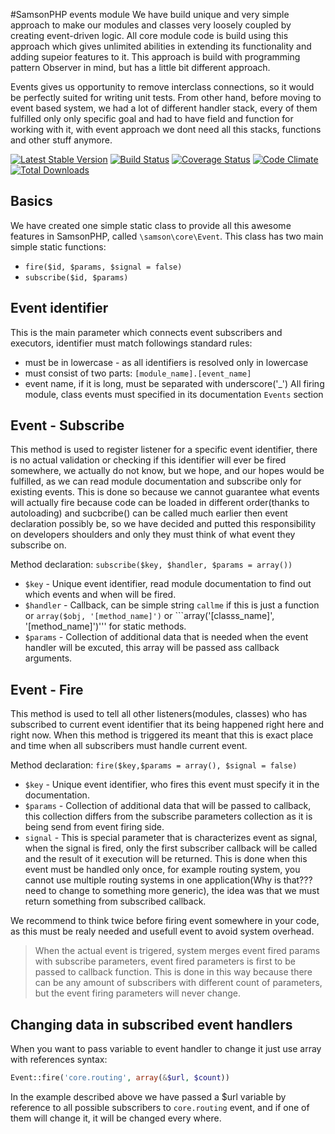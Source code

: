 #SamsonPHP events module 
We have build unique and very simple approach to make our modules and classes very loosely coupled by creating event-driven logic. 
All core module code is build using this approach which gives unlimited abilities in extending its functionality and adding supeior features to it. 
This approach is build with programming pattern Observer in mind, but has a little bit different approach.

Events gives us opportunity to remove interclass connections, so it would be perfectly suited for writing unit tests. 
From other hand, before moving to event based system, we had a lot of different handler stack, every of them fulfilled only only specific goal 
and had to have field and function for working with it, with event approach we dont need all this stacks, functions and other stuff anymore.

[![Latest Stable Version](https://poser.pugx.org/samsonos/php_event/v/stable.svg)](https://packagist.org/packages/samsonos/php_event) 
[![Build Status](https://travis-ci.org/samsonos/php_event.png)](https://travis-ci.org/samsonos/php_event) 
[![Coverage Status](https://coveralls.io/repos/samsonos/php_event/badge.png)](https://coveralls.io/r/samsonos/php_event) 
[![Code Climate](https://codeclimate.com/github/samsonos/php_event/badges/gpa.svg)](https://codeclimate.com/github/samsonos/php_event) 
[![Total Downloads](https://poser.pugx.org/samsonos/php_event/downloads.svg)](https://packagist.org/packages/samsonos/php_event)


## Basics
We have created one simple static class to provide all this awesome features in SamsonPHP, called ```\samson\core\Event```. This class has two main simple static functions:
* ```fire($id, $params, $signal = false)```
* ```subscribe($id, $params)```

## Event identifier
This is the main parameter which connects event subscribers and executors, identifier must match followings standard rules:
* must be in lowercase - as all identifiers is resolved only in lowercase
* must consist of two parts: ```[module_name].[event_name]```
* event name, if it is long, must be separated with underscore('_')
All firing module, class events must specified in its documentation ```Events``` section

## Event - Subscribe
This method is used to register listener for a specific event identifier, there is no actual validation or checking if this identifier will ever be fired somewhere, we actually do not know, but we hope, and our hopes
would be fulfilled, as we can read module documentation and subscribe only for existing events. This is done
so because we cannot guarantee what events will actually fire because code can be loaded in different order(thanks to autoloading) and sucbcribe() can be called much earlier then event declaration possibly be, so we have decided and putted this responsibility on developers shoulders and only they must think of what event they subscribe on.

Method declaration:
```subscribe($key, $handler, $params = array())``` 
* ```$key``` - Unique event identifier, read module documentation to find out which events and when will be fired.
* ```$handler``` - Callback, can be simple string ```callme``` if this is just a function or ```array($obj, '[method_name]')``` or ```array('[classs_name]', '[method_name]')''' for static methods.
* ```$params``` - Collection of additional data that is needed when the event handler will be excuted, this array will be passed ass callback arguments.

## Event - Fire
This method is used to tell all other listeners(modules, classes) who has subscribed to current event identifier that its being happened right here and right now. When this method is triggered its meant that this is exact place and time when all subscribers must handle current event.

Method declaration:
```fire($key,$params = array(), $signal = false)``` 
* ```$key``` - Unique event identifier, who fires this event must specify it in the documentation.
* ```$params``` - Collection of additional data that will be passed to callback, this collection differs from the subscribe parameters collection as it is being send from event firing side.
* ```signal``` - This is special parameter that is characterizes event as signal, when the signal is fired, only the first subscriber callback will be called and the result of it execution will be returned. This is done when this event must be handled only once, for example routing system, you cannot use multiple routing systems in one application(Why is that??? need to change to something more generic), the idea was that we must return something from subscribed callback.

We recommend to think twice before firing event somewhere in your code, as this must be realy needed and usefull event to avoid system overhead.

> When the actual event is trigered, system merges event fired params with subscribe parameters, event fired parameters is first to be passed to callback function. This is done in this way because there can be any amount of subscribers with different count of parameters, but the event firing parameters will never change.

## Changing data in subscribed event handlers
When you want to pass variable to event handler to change it just use array with references syntax:
```php
Event::fire('core.routing', array(&$url, $count))
```
In the example described above we have passed a $url variable by reference to all possible subscribers to ```core.routing``` event, and if one of them will change it, it will be changed every where.